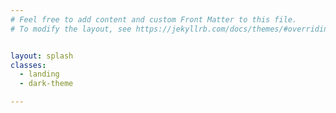 ```yaml
---
# Feel free to add content and custom Front Matter to this file.
# To modify the layout, see https://jekyllrb.com/docs/themes/#overriding-theme-defaults


layout: splash
classes:
  - landing
  - dark-theme

---
```

